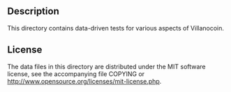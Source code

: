Description
------------

This directory contains data-driven tests for various aspects of Villanocoin.

License
--------

The data files in this directory are distributed under the MIT software
license, see the accompanying file COPYING or
http://www.opensource.org/licenses/mit-license.php.

